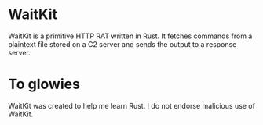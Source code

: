 # WaitKit
WaitKit is a primitive HTTP RAT written in Rust. It fetches commands from a plaintext file stored on a C2 server and sends the output to a response server.

# To glowies
WaitKit was created to help me learn Rust. I do not endorse malicious use of WaitKit.